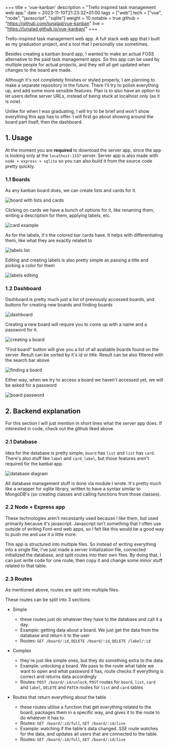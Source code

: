+++
title = 'vue-kanban'
description = "Trello inspired task management web app."
date = 2023-11-10T21:23:32+01:00
tags = ["web"]
tech = ["vue", "node", "javascript", "sqlite"]
weight = 10
notable = true
github = "https://github.com/tunalad/vue-kanban"
live = "https://tunalad.github.io/vue-kanban/"
+++

Trello-inspired task management web app. A full stack web app that I built as my graduation project, and a tool that I personally use sometimes.

Besides creating a kanban board app, I wanted to make an actual FOSS alternative to the paid task management apps. So this app can be used by multiple people for actual projects, and they will all get updated when changes to the board are made.

Although it's not completely finishes or styled properly, I am planning to make a separate repository in the future. There I'll try to polish everything up, and add some more sensible features. Plan is to also have an option to let users define server URLs, instead of being stuck at localhost only (as it is now).

Unlike for when I was graduating, I will try to be brief and won't show everything this app has to offer. I will first go about showing around the board part itself, then the dashboard.

## 1. Usage

At the moment you are **required** to download the server app, since the app is looking only at the `localhost:1337` server. Server app is also made with `node + express + sqlite` so you can also build it from the source code pretty quickly.

### 1.1 Boards

As any kanban board does, we can create lists and cards for it.

![board with lists and cards](/images/vue-kanban/board-filled.png)

Clicking on cards we have a bunch of options for it, like renaming them, writing a description for them, applying labels, etc.

![card example](/images/vue-kanban/cropped/card.png)

As for the labels, it's the colored bar cards have. It helps with differentiating them, like what they are exactly related to

![labels list](/images/vue-kanban/cropped/labelman.png)

Editing and creating labels is also pretty simple as passing a title and picking a color for them

![labels editing](/images/vue-kanban/cropped/labelman-edit.png)

### 1.2 Dashboard

Dashboard is pretty much just a list of previously accessed boards, and buttons for creating new boards and finding boards

![dashboard](/images/vue-kanban/cropped/dashboard.png)

Creating a new board will require you to come up with a name and a password for it.

![creating a board](/images/vue-kanban/cropped/new-board.png)

"Find board" button will give you a list of all avaliable boards found on the server. Result can be sorted by it's id or title. Result can be also filtered with the search bar above

![finding a board](/images/vue-kanban/cropped/find-board.png)

Either way, when we try to access a board we haven't accessed yet, we will be asked for a password

![board password](/images/vue-kanban/cropped/password.png)

## 2. Backend explanation

For this section I will just mention in short lines what the server app does. If interested in code, check out the github liked above.

### 2.1 Database

Idea for the database is pretty simple, `board` has `list` and `list` has `card`. There's also stuff like `label` and `card_label`, but those features aren't required for the kanbal app.

![database diagram](/images/vue-kanban/db-dark.png)

All database management stuff is done via module I wrote. It's pretty much like a wrapper for sqlite library, written to have a syntax similar to MongoDB's (so creating classes and calling functions from those classes).

### 2.2 Node + Express app

These technologies aren't necessarily used because I like them, but used primarily because it's javascript. Javascript isn't something that I often use outside of writing Font-end web apps, so I felt like this would be a good way to push me and use it a little more.

This app is structured into multiple files. So instead of writing everything into a single file, I've just made a server initialization file, connected initialized the database, and split routes into their own files. By doing that, I can just write code for one route, then copy it and change some minor stuff related to that table.

### 2.3 Routes

As mentioned above, routes are split into multiple files.

These routes can be split into 3 sections:

-   Simple

    -   these routes just do whatever they have to the database and call it a day.
    -   Example: getting data about a board. We just get the data from the database and return it to the user
    -   Routes: `GET /board/:id`, `DELETE /board/:id`, `DELETE /label/:id`

-   Complex
    -   they're just like simple ones, but they do something extra to the data.
    -   Example: unlocking a board. We pass to the route what table we want to open and what password it has, route checks if everything is correct and returns data accordingly
    -   Routes: `POST /board/:id/unlock`, `POST` routes for `board`, `list`, `card` and `label`, `DELETE` and `PATCH` routes for `list` and `card` tables
-   Routes that return everything about the table
    -   these routes utilise a function that get everything related to the board, packages them in a specific way, and gives it to the route to do whatever it has to.
    -   Routes: `GET /board/:id/full`, `GET /board/:id/live`
    -   Example: watching if the table's data changed. SSE route watches for the data, and updates all users that are connected to the table.
    -   Routes: `GET /board/:id/full`, `GET /board/:id/live`

